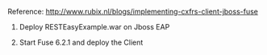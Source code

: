 Reference: http://www.rubix.nl/blogs/implementing-cxfrs-client-jboss-fuse

1. Deploy RESTEasyExample.war on Jboss EAP

2. Start Fuse 6.2.1 and deploy the Client



